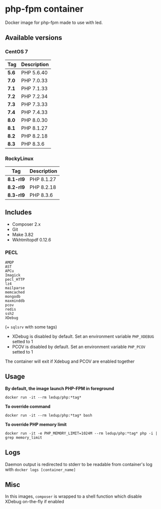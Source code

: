# php-fpm container

Docker image for php-fpm made to use with led.

## Available versions

### CentOS 7

| Tag     | Description |
|---------|-------------|
| **5.6** | PHP 5.6.40  |
| **7.0** | PHP 7.0.33  |
| **7.1** | PHP 7.1.33  |
| **7.2** | PHP 7.2.34  |
| **7.3** | PHP 7.3.33  |
| **7.4** | PHP 7.4.33  |
| **8.0** | PHP 8.0.30  |
| **8.1** | PHP 8.1.27  |
| **8.2** | PHP 8.2.18  |
| **8.3** | PHP 8.3.6   |

### RockyLinux

| Tag         | Description |
|-------------|-------------|
| **8.1-rl9** | PHP 8.1.27  |
| **8.2-rl9** | PHP 8.2.18  |
| **8.3-rl9** | PHP 8.3.6   |

## Includes

- Composer 2.x
- Git
- Make 3.82
- Wkhtmltopdf 0.12.6

### PECL

```
AMQP
AST
APCu
Imagick
pecl_HTTP
lz4
mailparse
memcached
mongodb
maxminddb
pcov
redis
ssh2
XDebug
```

(+ `sqlsrv` with some tags)


- XDebug is disabled by default. Set an environment variable `PHP_XDEBUG` setted to 1
- PCOV is disabled by default. Set an environment variable `PHP_PCOV` setted to 1

The container will exit if Xdebug and PCOV are enabled together

## Usage

**By default, the image launch PHP-FPM in foreground**

```
docker run -it --rm ledup/php:*tag*
```

**To override command**

```
docker run -it --rm ledup/php:*tag* bash
```

**To override PHP memory limit**

```
docker run -it -e PHP_MEMORY_LIMIT=1024M --rm ledup/php:*tag* php -i | grep memory_limit
```

## Logs

Daemon output is redirected to stderr to be readable from container's log with `docker logs [container_name]`

## Misc

In this images, `composer` is wrapped to a shell function which disable XDebug on-the-fly if enabled
